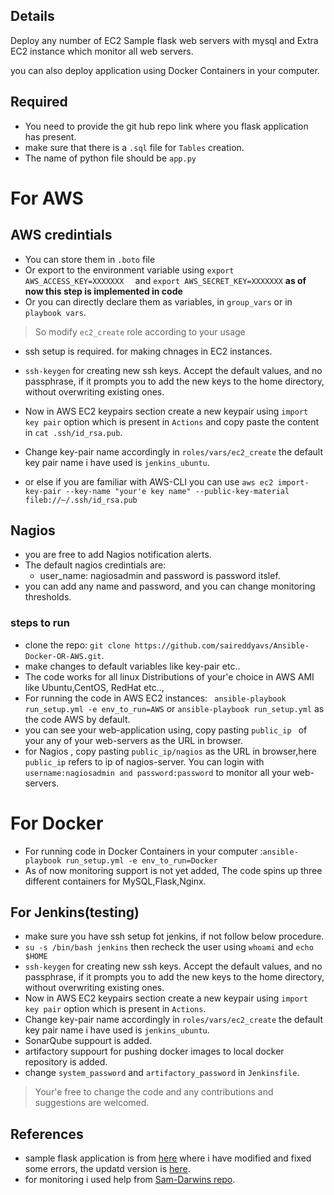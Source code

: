 
## Details

Deploy any number of EC2 Sample flask web servers with  mysql  and Extra EC2 instance which monitor all web servers.

 you can also deploy application using Docker Containers in your computer.



## Required

* You need to provide the git hub repo link where you flask application has present.
* make sure that there is a ```.sql``` file for ```Tables``` creation.
* The name of python file should be ```app.py```

# For AWS

## AWS credintials

* You can store them in ```.boto``` file
* Or export to the environment variable using ```export AWS_ACCESS_KEY=XXXXXXX  ``` and ```export AWS_SECRET_KEY=XXXXXXX``` **as of now this step is implemented in code** 
* Or you can directly declare them as variables, in ```group_vars``` or in ```playbook vars```.

> So modify    ```ec2_create``` role according to your usage
* ssh setup is required. for making chnages in EC2 instances.

* ```ssh-keygen```  for creating new ssh keys. Accept the default values, and no passphrase, if it prompts you to add the new keys to the home directory, without overwriting existing ones.
* Now in AWS EC2 keypairs section create a new keypair using ```import key pair``` option which is present in ```Actions``` and copy paste the content in ```cat .ssh/id_rsa.pub```.
* Change key-pair name accordingly in ```roles/vars/ec2_create``` the default key pair name i have used is ```jenkins_ubuntu```.
* or else if you are familiar with AWS-CLI you can use ```aws ec2 import-key-pair --key-name "your'e key name" --public-key-material fileb://~/.ssh/id_rsa.pub```

## Nagios

* you are free to add Nagios notification alerts.
* The default nagios credintials are:
    * user_name: nagiosadmin and password is password itslef.
* you can add any name and password, and you can change monitoring thresholds.

### steps to run
* clone the repo:  ```git clone https://github.com/saireddyavs/Ansible-Docker-OR-AWS.git```.
* make changes to default variables like key-pair etc..
* The code works for all linux Distributions of your'e choice in AWS AMI like Ubuntu,CentOS, RedHat etc..,
* For running the code in AWS EC2 instances: ``` ansible-playbook run_setup.yml -e env_to_run=AWS``` or ```ansible-playbook run_setup.yml``` as the code AWS by default.
* you can see your web-application using, copy pasting ```public_ip ``` of your any of your web-servers as the URL in browser.
* for Nagios , copy pasting ```public_ip/nagios``` as the URL in browser,here   ```public_ip``` refers to ip of nagios-server.
 You can login  with ```username:nagiosadmin and password:password```  to monitor all your web-servers.


# For Docker
* For running code in Docker Containers in your computer :```ansible-playbook run_setup.yml -e env_to_run=Docker```
* As of now monitoring support is not yet added, The code spins up three different  containers for MySQL,Flask,Nginx.



## For Jenkins(testing)
* make sure you have ssh setup fot jenkins, if not follow below procedure.
* ```su -s /bin/bash jenkins``` then recheck the user using ```whoami```  and ```echo $HOME```
* ```ssh-keygen``` for creating new ssh keys. Accept the default values, and no passphrase, if it prompts you to add the new keys to the home directory, without overwriting existing ones.
* Now in AWS EC2 keypairs section create a new keypair using ```import key pair``` option which is present in ```Actions```.
* Change key-pair name accordingly in ```roles/vars/ec2_create``` the default key pair name i have used is ```jenkins_ubuntu```.
*  SonarQube suppourt is added.
* artifactory suppourt for pushing docker images to local docker repository is added.
* change ```system_password``` and ```artifactory_password``` in ```Jenkinsfile```.






> Your'e free to change the code and any contributions and suggestions are welcomed.

## References

* sample flask application is from [here](https://github.com/EswarGitHub/GymManagementSystem) where i have modified and fixed some errors, the updatd version is [here](https://github.com/saireddyavs/Gym-appication).
* for monitoring i used help from [Sam-Darwins repo](https://github.com/sdarwin/Ansible-Nagios). 
